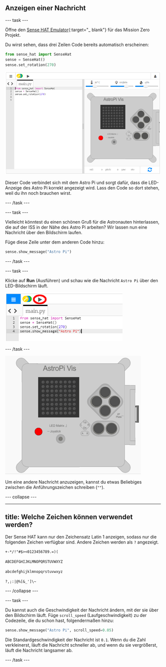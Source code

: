 ## Anzeigen einer Nachricht

\--- task \---

Öffne den [ Sense HAT Emulator](https://trinket.io/mission-zero){:target="_ blank"} für das Mission Zero Projekt.

Du wirst sehen, dass drei Zeilen Code bereits automatisch erscheinen:

```python
from sense_hat import SenseHat
sense = SenseHat()
sense.set_rotation(270)
```

![Sense Hat Emulator](images/sense-hat-emulator2.png)

Dieser Code verbindet sich mit dem Astro Pi und sorgt dafür, dass die LED-Anzeige des Astro Pi korrekt angezeigt wird. Lass den Code so dort stehen, weil du ihn noch brauchen wirst.

\--- /task \---

\--- task \---

Vielleicht könntest du einen schönen Gruß für die Astronauten hinterlassen, die auf der ISS in der Nähe des Astro Pi arbeiten? Wir lassen nun eine Nachricht über den Bildschirm laufen.

Füge diese Zeile unter dem anderen Code hinzu:

```python
sense.show_message("Astro Pi")
```

\--- /task \---

\--- task \---

Klicke auf **Run** (Ausführen) und schau wie die Nachricht `Astro Pi` über den LED-Bildschirm läuft.

![Nachrichtencode anzeigen, auf Ausführen klicken](images/show-message-code-annotated.PNG)

\--- /task \---

![Lauftext](images/scroll-message.gif)

Um eine andere Nachricht anzuzeigen, kannst du etwas Beliebiges zwischen die Anführungszeichen schreiben (`""`).

\--- collapse \---

* * *

## title: Welche Zeichen können verwendet werden?

Der Sense HAT kann nur den Zeichensatz Latin 1 anzeigen, sodass nur die folgenden Zeichen verfügbar sind. Andere Zeichen werden als `?` angezeigt.

    +-*/!"#$><0123456789.=)(
    
    ABCDEFGHIJKLMNOPQRSTUVWXYZ
    
    abcdefghijklmnopqrstuvwxyz
    
    ?,;:|@%[&_']\~
    

\--- /collapse \---

\--- task \---

Du kannst auch die Geschwindigkeit der Nachricht ändern, mit der sie über den Bildschirm läuft. Füge `scroll_speed` (Laufgeschwindigkeit) zu der Codezeile, die du schon hast, folgendermaßen hinzu:

```python
sense.show_message("Astro Pi", scroll_speed=0.05)
```

Die Standardgeschwindigkeit der Nachricht ist `0.1`. Wenn du die Zahl verkleinerst, läuft die Nachricht schneller ab, und wenn du sie vergrößerst, läuft die Nachricht langsamer ab.

\--- /task \---